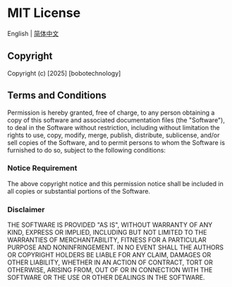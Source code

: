 # MIT License

English | [简体中文](https://github.com/bobotechnology/fitten-code-api/blob/master/LICENSE_CN.md)

## Copyright
Copyright (c) [2025] [bobotechnology]

## Terms and Conditions

Permission is hereby granted, free of charge, to any person obtaining a copy
of this software and associated documentation files (the "Software"), to deal
in the Software without restriction, including without limitation the rights
to use, copy, modify, merge, publish, distribute, sublicense, and/or sell
copies of the Software, and to permit persons to whom the Software is
furnished to do so, subject to the following conditions:

### Notice Requirement
The above copyright notice and this permission notice shall be included in all
copies or substantial portions of the Software.

### Disclaimer
THE SOFTWARE IS PROVIDED "AS IS", WITHOUT WARRANTY OF ANY KIND, EXPRESS OR
IMPLIED, INCLUDING BUT NOT LIMITED TO THE WARRANTIES OF MERCHANTABILITY,
FITNESS FOR A PARTICULAR PURPOSE AND NONINFRINGEMENT. IN NO EVENT SHALL THE
AUTHORS OR COPYRIGHT HOLDERS BE LIABLE FOR ANY CLAIM, DAMAGES OR OTHER
LIABILITY, WHETHER IN AN ACTION OF CONTRACT, TORT OR OTHERWISE, ARISING FROM,
OUT OF OR IN CONNECTION WITH THE SOFTWARE OR THE USE OR OTHER DEALINGS IN THE
SOFTWARE.

